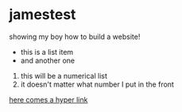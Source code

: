 # jamestest
showing my boy how to build a website!

- this is a list item
- and another one

1. this will be a numerical list
1. it doesn't matter what number I put in the front

[here comes a hyper link](https://www.ibm.com)
